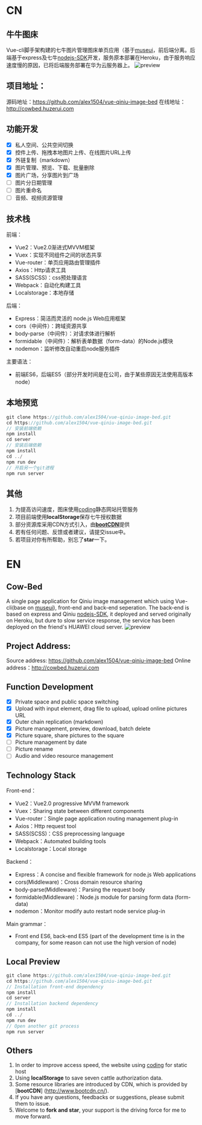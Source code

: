 # CN
## 牛牛图床
Vue-cli脚手架构建的七牛图片管理图床单页应用（基于[museui](http://www.muse-ui.org)，前后端分离。后端基于express及七牛[nodejs-SDK](https://github.com/qiniu/nodejs-sdk)开发，服务原本部署在Heroku，由于服务响应速度慢的原因，已将后端服务部署在华为云服务器上。
![preview](http://qiniu1.huzerui.com/17-10-26/30600390.jpg)

## 项目地址：
源码地址：https://github.com/alex1504/vue-qiniu-image-bed
在线地址：http://cowbed.huzerui.com

## 功能开发
- [x] 私人空间、公共空间切换
- [x] 控件上传、拖拽本地图片上传、在线图片URL上传
- [x] 外链复制（markdown）
- [x] 图片管理、预览、下载、批量删除
- [x] 图片广场，分享图片到广场
- [ ] 图片分日期管理
- [ ] 图片重命名
- [ ] 音频、视频资源管理

## 技术栈
前端：
- Vue2：Vue2.0渐进式MVVM框架
- Vuex：实现不同组件之间的状态共享
- Vue-router：单页应用路由管理插件
- Axios：Http请求工具
- SASS(SCSS)：css预处理语言
- Webpack：自动化构建工具
- Localstorage：本地存储

后端：
- Express：简洁而灵活的 node.js Web应用框架
- cors（中间件）：跨域资源共享
- body-parse（中间件）：对请求体进行解析
- formidable（中间件）：解析表单数据（form-data）的Node.js模块
- nodemon：监听修改自动重启node服务插件

主要语法：
- 前端ES6，后端ES5（部分开发时间是在公司，由于某些原因无法使用高版本node）

## 本地预览
```javascript
git clone https://github.com/alex1504/vue-qiniu-image-bed.git
cd https://github.com/alex1504/vue-qiniu-image-bed.git
// 安装前端依赖
npm install
cd server
// 安装后端依赖
npm install
cd ../
npm run dev
// 开启另一个git进程
npm run server
```

## 其他
1. 为提高访问速度，图床使用[coding](https://coding.net)静态网站托管服务
2. 项目前端使用**localStorage**保存七牛授权数据
3. 部分资源库采用CDN方式引入，由[**bootCDN**](http://www.bootcdn.cn/)提供
4. 若有任何问题、反馈或者建议，请提交issue中。
5. 若项目对你有所帮助，别忘了**star**一下。

# EN
## Cow-Bed
A single page application for Qiniu image management which using Vue-cli(base on [museui](http://www.muse-ui.org)), front-end and back-end seperation. The back-end is based on express and Qiniu [nodejs-SDK](https://github.com/qiniu/nodejs-sdk), it deployed and served originally on Heroku, but dure to slow service response, the service has been deployed on the friend's HUAWEI cloud server.
![preview](http://qiniu1.huzerui.com/17-10-26/30600390.jpg)

## Project Address:
Source address: https://github.com/alex1504/vue-qiniu-image-bed
Online address：http://cowbed.huzerui.com

## Function Development
- [x] Private space and public space switching
- [x] Upload with input element, drag file to upload, upload online pictures URL
- [x] Outer chain replication (markdown)
- [x] Picture management, preview, download, batch delete
- [x] Picture square, share pictures to the square
- [ ] Picture management by date
- [ ] Picture rename
- [ ] Audio and video resource management

## Technology Stack
Front-end：
- Vue2：Vue2.0 progressive MVVM framework
- Vuex：Sharing state between different components
- Vue-router：Single page application routing management plug-in
- Axios：Http request tool
- SASS(SCSS)：CSS preprocessing language
- Webpack：Automated building tools
- Localstorage：Local storage

Backend：
- Express：A concise and flexible framework for node.js Web applications
- cors(Middleware)：Cross domain resource sharing
- body-parse(Middleware)：Parsing the request body
- formidable(Middleware)：Node.js module for parsing form data (form-data)
- nodemon：Monitor modify auto restart node service plug-in

Main grammar：
- Front end ES6, back-end ES5 (part of the development time is in the company, for some reason can not use the high version of node)

## Local Preview
```javascript
git clone https://github.com/alex1504/vue-qiniu-image-bed.git
cd https://github.com/alex1504/vue-qiniu-image-bed.git
// Installation front-end dependency
npm install
cd server
// Installation backend dependency
npm install
cd ../
npm run dev
// Open another git process
npm run server
```

## Others
1. In order to improve access speed, the website using [coding](https://coding.net) for static host
2. Using **localStorage** to save seven cattle authorization data.
3. Some resource libraries are introduced by CDN, which is provided by [**bootCDN**] (http://www.bootcdn.cn/).
4. If you have any questions, feedbacks or suggestions, please submit them to issue.
5. Welcome to **fork and star**, your support is the driving force for me to move forward.
